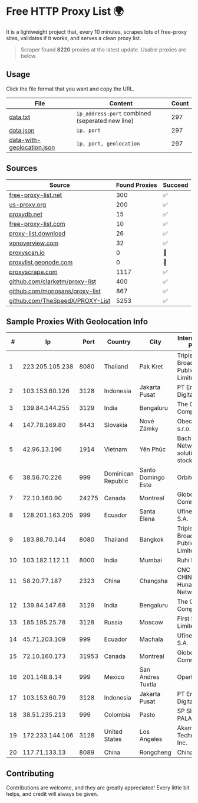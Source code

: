 
# Free HTTP Proxy List 🌍

It is a lightweight project that, every 10 minutes, scrapes lots of free-proxy sites, validates if it works, and serves a clean proxy list.


> Scraper found **8220** proxies at the latest update. Usable proxies are below.

## Usage

Click the file format that you want and copy the URL.


|File|Content|Count|
|----|-------|-----|
|[data.txt](https://raw.githubusercontent.com/themiralay/Proxy-List-World/master/data.txt)|`ip_address:port` combined (seperated new line)|297|
|[data.json](https://raw.githubusercontent.com/themiralay/Proxy-List-World/master/data.json)|`ip, port`|297|
|[data-with-geolocation.json](https://raw.githubusercontent.com/themiralay/Proxy-List-World/master/data-with-geolocation.json)|`ip, port, geolocation`|297|

## Sources

|Source|Found Proxies|Succeed|
|------|-------------|-------|
|[free-proxy-list.net](https://free-proxy-list.net)|300|✅|
|[us-proxy.org](https://www.us-proxy.org)|200|✅|
|[proxydb.net](http://proxydb.net)|15|✅|
|[free-proxy-list.com](https://free-proxy-list.com/?page=&port=&type%5B%5D=http&type%5B%5D=https&up_time=0&search=Search)|10|✅|
|[proxy-list.download](https://www.proxy-list.download/HTTP)|26|✅|
|[vpnoverview.com](https://vpnoverview.com/privacy/anonymous-browsing/free-proxy-servers)|32|✅|
|[proxyscan.io](https://www.proxyscan.io)|0|🚫|
|[proxylist.geonode.com](https://proxylist.geonode.com/api/proxy-list?limit=300&page=1&sort_by=lastChecked&sort_type=desc&protocols=http,https)|0|🚫|
|[proxyscrape.com](https://api.proxyscrape.com/v2/?request=displayproxies&protocol=http&timeout=10000&country=all&ssl=all&anonymity=all)|1117|✅|
|[github.com/clarketm/proxy-list](https://raw.githubusercontent.com/clarketm/proxy-list/master/proxy-list-raw.txt)|400|✅|
|[github.com/monosans/proxy-list](https://raw.githubusercontent.com/monosans/proxy-list/main/proxies/http.txt)|867|✅|
|[github.com/TheSpeedX/PROXY-List](https://raw.githubusercontent.com/TheSpeedX/PROXY-List/master/http.txt)|5253|✅|


## Sample Proxies With Geolocation Info

|#|Ip|Port|Country|City|Internet Service Provider|
|-|--|----|-------|----|-------------------------|
|1|223.205.105.238|8080|Thailand|Pak Kret|Triple T Broadband Public Company Limited|
|2|103.153.60.126|3128|Indonesia|Jakarta Pusat|PT Era Awan Digital|
|3|139.84.144.255|3129|India|Bengaluru|The Constant Company, LLC|
|4|147.78.169.80|8443|Slovakia|Nové Zámky|Obecne siete, s.r.o.|
|5|42.96.13.196|1914|Vietnam|Yên Phúc|Bach Kim Network solutions Join stock company|
|6|38.56.70.226|999|Dominican Republic|Santo Domingo Este|Orbitek SRL|
|7|72.10.160.90|24275|Canada|Montreal|GloboTech Communications|
|8|128.201.163.205|999|Ecuador|Santa Elena|Ufinet Panama S.A.|
|9|183.88.70.144|8080|Thailand|Bangkok|Triple T Broadband Public Company Limited|
|10|103.182.112.11|8000|India|Mumbai|Ruhi Infotech|
|11|58.20.77.187|2323|China|Changsha|CNC Group CHINA169 Hunan Province Network|
|12|139.84.147.68|3129|India|Bengaluru|The Constant Company, LLC|
|13|185.195.25.78|3128|Russia|Moscow|First Server Limited|
|14|45.71.203.109|999|Ecuador|Machala|Ufinet Panama S.A.|
|15|72.10.160.173|31953|Canada|Montreal|GloboTech Communications|
|16|201.148.8.14|999|Mexico|San Andres Tuxtla|Operbes|
|17|103.153.60.79|3128|Indonesia|Jakarta Pusat|PT Era Awan Digital|
|18|38.51.235.213|999|Colombia|Pasto|SP SISTEMAS PALACIOS LTDA|
|19|172.233.144.106|3128|United States|Los Angeles|Akamai Technologies, Inc.|
|20|117.71.133.13|8089|China|Rongcheng|Chinanet|



## Contributing

Contributions are welcome, and they are greatly appreciated! Every
little bit helps, and credit will always be given.

